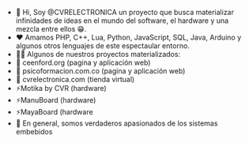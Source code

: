 - 👋 Hi, Soy @CVRELECTRONICA un proyecto que busca materializar infinidades de ideas en el mundo del software, el hardware y una mezcla entre ellos 😁.
- ❤️ Amamos PHP, C++, Lua, Python, JavaScript, SQL, Java, Arduino y algunos otros lenguajes de este espectaular entorno. 
- 💪🏿 Algunos de nuestros proyectos materializados: 
- 📗 ceenford.org (pagina y aplicación web)
- 📘 psicoformacion.com.co (pagina y aplicación web)
- 🛒 cvrelectronica.com (tienda virtual)
- ⚡Motika by CVR (hardware)
- ⚡ManuBoard (hardware)
- ⚡MayaBoard (hardware
- 💞️ En general, somos verdaderos apasionados de los sistemas embebidos

<!---
CVRELECTRONICA/CVRELECTRONICA is a ✨ special ✨ repository because its `README.md` (this file) appears on your GitHub profile.
You can click the Preview link to take a look at your changes.
--->
